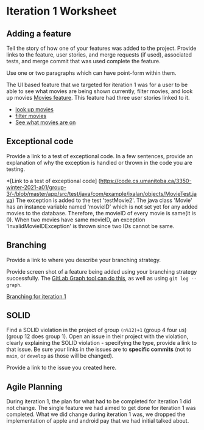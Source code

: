 Iteration 1 Worksheet
=====================

Adding a feature
-----------------

Tell the story of how one of your features was added to the project.
Provide links to the
feature, user stories, and merge requests (if used), associated tests, and merge commit
that was used complete the feature.

Use one or two paragraphs which can have point-form within them.

The UI based feature that we targeted for iteration 1 was for a user to be able to see what movies
are being shown currently, filter movies, and look up movies [Movies feature](https://code.cs.umanitoba.ca/3350-winter-2021-a01/group-3/-/issues/1). This feature had three user stories linked to it.

* [look up movies](https://code.cs.umanitoba.ca/3350-winter-2021-a01/group-3/-/issues/4)
* [filter movies](https://code.cs.umanitoba.ca/3350-winter-2021-a01/group-3/-/issues/3)
* [See what movies are on](https://code.cs.umanitoba.ca/3350-winter-2021-a01/group-3/-/issues/2)

Exceptional code
----------------

Provide a link to a test of exceptional code. In a few sentences,
provide an explanation of why the exception is handled or thrown
in the code you are testing.

*[Link to a test of exceptional code]
(https://code.cs.umanitoba.ca/3350-winter-2021-a01/group-3/-/blob/master/app/src/test/java/com/example/ixalan/objects/MovieTest.java)
The exception is added to the test 'testMovie2'.
The java class 'Movie' has an instance variable named 'movieID' which is not set yet for any added movies to the database. Therefore,
the movieID of every movie is same(it is 0). When two movies have same movieID, an exception 'InvalidMovieIDException' is thrown since
two IDs cannot be same.

Branching
----------

Provide a link to where you describe your branching strategy.

Provide screen shot of a feature being added using your branching strategy
successfully. The [GitLab Graph tool can do this](https://code.cs.umanitoba.ca/comp3350-summer2019/cook-eBook/-/network/develop),
as well as using `git log --graph`.

[Branching for iteration 1](https://code.cs.umanitoba.ca/3350-winter-2021-a01/group-3/-/network/master)

SOLID
-----

Find a SOLID violation in the project of group `(n%12)+1` (group 4 four us) (group 12 does group 1).
Open an issue in their project with the violation,
clearly explaining the SOLID violation - specifying the type, provide a link to that issue. Be sure
your links in the issues are to **specific commits** (not to `main`, or `develop` as those will be changed).

Provide a link to the issue you created here.

Agile Planning
--------------

During iteration 1, the plan for what had to be completed for iteration 1 did not change. The single feature
we had aimed to get done for iteration 1 was completed. What we did change during iteration 1 was, we dropped
the implementation of apple and android pay that we had initial talked about.
